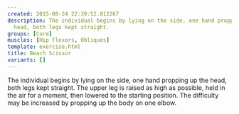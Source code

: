 ```yaml
---
created: 2015-08-24 22:39:52.012267
description: The individual begins by lying on the side, one hand propping up the
  head, both legs kept straight.
groups: [Core]
muscles: [Hip Flexors, Obliques]
template: exercise.html
title: Beach Scissor
variants: []
---
```

The individual begins by lying on the side, one hand propping up the head, both legs kept straight. The upper leg is raised as high as possible, held in the air for a moment, then lowered to the starting position. The difficulty may be increased by propping up the body on one elbow.